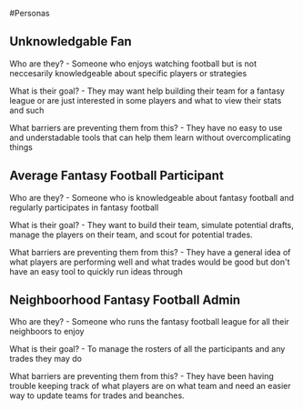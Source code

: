 #Personas

## Unknowledgable Fan

Who are they? - Someone who enjoys watching football but is not neccesarily knowledgeable about specific players or strategies

What is their goal? - They may want help building their team for a fantasy league or are just interested in some players and what to view their stats and such

What barriers are preventing them from this? - They have no easy to use and understadable tools that can help them learn without overcomplicating things


## Average Fantasy Football Participant

Who are they? - Someone who is knowledgeable about fantasy football and regularly participates in fantasy football

What is their goal? - They want to build their team, simulate potential drafts, manage the players on their team, and scout for potential trades.

What barriers are preventing them from this? - They have a general idea of what players are performing well and what trades would be good but don't have an easy tool to quickly run ideas through


## Neighboorhood Fantasy Football Admin

Who are they? - Someone who runs the fantasy football league for all their neighboors to enjoy

What is their goal? - To manage the rosters of all the participants and any trades they may do

What barriers are preventing them from this? - They have been having trouble keeping track of what players are on what team and need an easier way to update teams for trades and beanches.
